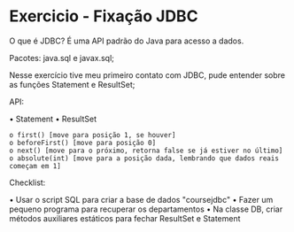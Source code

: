 # Exercicio - Fixação JDBC 

O que é JDBC? É uma API padrão do Java para acesso a dados.

Pacotes: java.sql e javax.sql;

Nesse exercício tive meu primeiro contato com JDBC, pude entender sobre as funções Statement e ResultSet;

API:

•  Statement
•  ResultSet

	o first() [move para posição 1, se houver]
	o beforeFirst() [move para posição 0]
	o next() [move para o próximo, retorna false se já estiver no último]
	o absolute(int) [move para a posição dada, lembrando que dados reais começam em 1]

Checklist:

• Usar o script SQL para criar a base de dados "coursejdbc"
• Fazer um pequeno programa para recuperar os departamentos
• Na classe DB, criar métodos auxiliares estáticos para fechar ResultSet e Statement